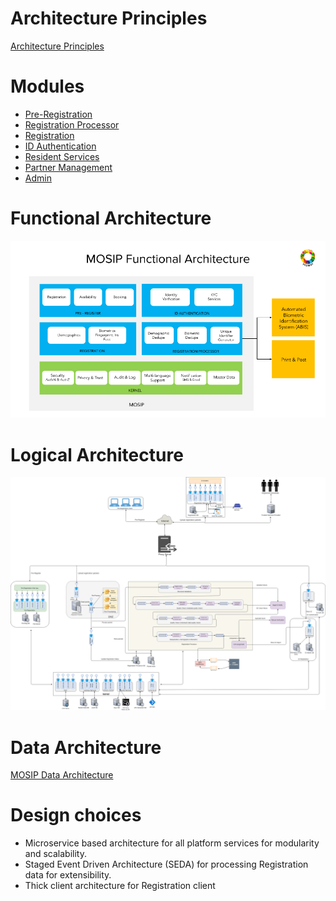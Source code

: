 # Architecture Principles
[Architecture Principles](MOSIP-Architecture-Principles.md)

# Modules

*  [Pre-Registration](Pre-Registration.md)
*  [Registration Processor](Registration-Processor.md)
*  [Registration](Registration-Client.md)
*  [ID Authentication](ID-Authentication.md)
*  [Resident Services](Resident-Services.md)
*  [Partner Management](Partner-Management.md)
*  [Admin](Admin.md)

# Functional Architecture
![](_images/arch_diagrams/MOSIP_functional_architecture.png)

# Logical Architecture
![](_images/arch_diagrams/MOSIP_logical_architecture_v0.1.png)

# Data Architecture

[MOSIP Data Architecture](MOSIP-Data-Architecture.md)

# Design choices
* Microservice based architecture for all platform services for modularity and scalability.
* Staged Event Driven Architecture (SEDA) for processing Registration data for extensibility.
* Thick client architecture for Registration client
